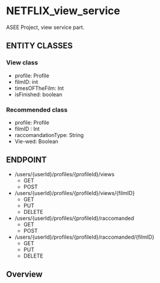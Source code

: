 # NETFLIX_view_service
ASEE Project, view service part.

## ENTITY CLASSES
### View class
- profile: Profile
- filmID: int
- timesOFTheFilm: Int
- isFinished: boolean


### Recommended class
- profile: Profile
- filmID : Int
- raccomandationType: String
- Vie-wed: Boolean

## ENDPOINT
- /users/{userId}/profiles/{profileId}/views
    - GET
    - POST
- /users/{userId}/profiles/{profileId}/views/{filmID}
    -  GET
    - PUT
    - DELETE
- /users/{userId}/profiles/{profileId}/raccomanded
    - GET
    - POST
- /users/{userId}/profiles/{profileId}/raccomanded/{filmID}
    - GET
    - PUT
    - DELETE

## Overview
